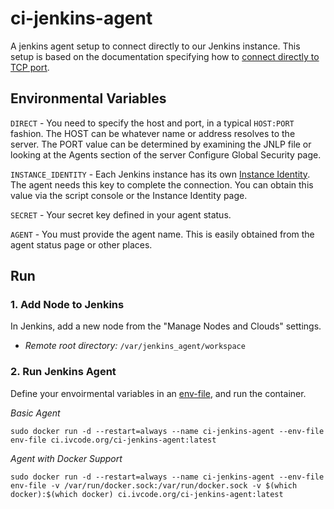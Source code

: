 # ci-jenkins-agent

A jenkins agent setup to connect directly to our Jenkins instance. This setup is based on the documentation specifying how to [connect directly to TCP port](https://github.com/jenkinsci/remoting/blob/master/docs/inbound-agent.md#connect-directly-to-tcp-port).

## Environmental Variables
`DIRECT` - You need to specify the host and port, in a typical `HOST:PORT` fashion. The HOST can be whatever name or address resolves to the server. The PORT value can be determined by examining the JNLP file or looking at the Agents section of the server Configure Global Security page.

`INSTANCE_IDENTITY` - Each Jenkins instance has its own [Instance Identity](https://wiki.jenkins.io/display/JENKINS/Instance+Identity). The agent needs this key to complete the connection. You can obtain this value via the script console or the Instance Identity page.
 
`SECRET` - Your secret key defined in your agent status.
 
`AGENT` - You must provide the agent name. This is easily obtained from the agent status page or other places.
 
## Run

### 1. Add Node to Jenkins
In Jenkins, add a new node from the "Manage Nodes and Clouds" settings. 

  - *Remote root directory:* `/var/jenkins_agent/workspace`

### 2. Run Jenkins Agent
Define your envoirmental variables in an [env-file](https://github.com/isaiah-v/ci-jenkins-agent/blob/master/env-file), and run the container.
 
*Basic Agent*
```
sudo docker run -d --restart=always --name ci-jenkins-agent --env-file env-file ci.ivcode.org/ci-jenkins-agent:latest
```

*Agent with Docker Support*
```
sudo docker run -d --restart=always --name ci-jenkins-agent --env-file env-file -v /var/run/docker.sock:/var/run/docker.sock -v $(which docker):$(which docker) ci.ivcode.org/ci-jenkins-agent:latest
```

